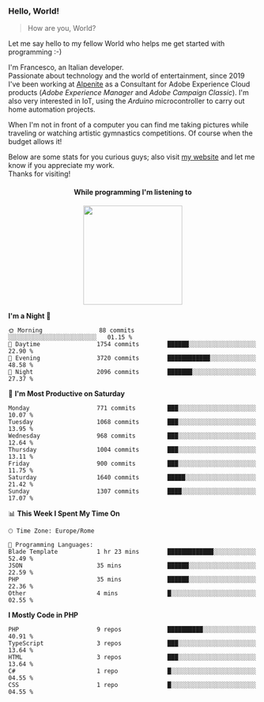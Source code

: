 ### Hello, World!

> How are you, World?

Let me say hello to my fellow World who helps me get started with programming :-)

I'm Francesco, an Italian developer.  
Passionate about technology and the world of entertainment, since 2019 I've been working at [Alpenite](https://www.alpenite.com) as a Consultant for Adobe Experience Cloud products (*Adobe Experience Manager* and *Adobe Campaign Classic*). I'm also very interested in IoT, using the *Arduino* microcontroller to carry out home automation projects.

When I'm not in front of a computer you can find me taking pictures while traveling or watching artistic gymnastics competitions. Of course when the budget allows it!

Below are some stats for you curious guys; also visit [my website](https://www.francescorega.eu) and let me know if you appreciate my work.  
Thanks for visiting!

<div align="center">
  <h4>While programming I'm listening to</h4>
  <a href="https://apps.francescorega.eu/now-playing/11147232609" target="_blank"><img src="https://apps.francescorega.eu/now-playing/11147232609" width="200"></a>
</div>

<!--START_SECTION:waka-->
**I'm a Night 🦉** 

```text
🌞 Morning                88 commits          ░░░░░░░░░░░░░░░░░░░░░░░░░   01.15 % 
🌆 Daytime                1754 commits        ██████░░░░░░░░░░░░░░░░░░░   22.90 % 
🌃 Evening                3720 commits        ████████████░░░░░░░░░░░░░   48.58 % 
🌙 Night                  2096 commits        ███████░░░░░░░░░░░░░░░░░░   27.37 % 
```
📅 **I'm Most Productive on Saturday** 

```text
Monday                   771 commits         ███░░░░░░░░░░░░░░░░░░░░░░   10.07 % 
Tuesday                  1068 commits        ███░░░░░░░░░░░░░░░░░░░░░░   13.95 % 
Wednesday                968 commits         ███░░░░░░░░░░░░░░░░░░░░░░   12.64 % 
Thursday                 1004 commits        ███░░░░░░░░░░░░░░░░░░░░░░   13.11 % 
Friday                   900 commits         ███░░░░░░░░░░░░░░░░░░░░░░   11.75 % 
Saturday                 1640 commits        █████░░░░░░░░░░░░░░░░░░░░   21.42 % 
Sunday                   1307 commits        ████░░░░░░░░░░░░░░░░░░░░░   17.07 % 
```


📊 **This Week I Spent My Time On** 

```text
🕑︎ Time Zone: Europe/Rome

💬 Programming Languages: 
Blade Template           1 hr 23 mins        █████████████░░░░░░░░░░░░   52.49 % 
JSON                     35 mins             ██████░░░░░░░░░░░░░░░░░░░   22.59 % 
PHP                      35 mins             ██████░░░░░░░░░░░░░░░░░░░   22.36 % 
Other                    4 mins              █░░░░░░░░░░░░░░░░░░░░░░░░   02.55 % 
```

**I Mostly Code in PHP** 

```text
PHP                      9 repos             ██████████░░░░░░░░░░░░░░░   40.91 % 
TypeScript               3 repos             ███░░░░░░░░░░░░░░░░░░░░░░   13.64 % 
HTML                     3 repos             ███░░░░░░░░░░░░░░░░░░░░░░   13.64 % 
C#                       1 repo              █░░░░░░░░░░░░░░░░░░░░░░░░   04.55 % 
CSS                      1 repo              █░░░░░░░░░░░░░░░░░░░░░░░░   04.55 % 
```




<!--END_SECTION:waka-->
